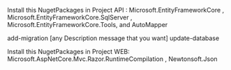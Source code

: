 Install this NugetPackages in Project API : 
Microsoft.EntityFrameworkCore , Microsoft.EntityFrameworkCore.SqlServer , Microsoft.EntityFrameworkCore.Tools, and AutoMapper

add-migration [any Description message that you want]
update-database


Install this NugetPackages in Project WEB: 
Microsoft.AspNetCore.Mvc.Razor.RuntimeCompilation , 
Newtonsoft.Json
